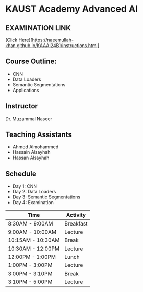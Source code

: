 # KAUST Academy Advanced AI

## EXAMINATION LINK
(Click Here)[https://naeemullah-khan.github.io/KAAAI24B1/instructions.html]

## Course Outline:

- CNN
- Data Loaders
- Semantic Segmentations
- Applications

## Instructor

Dr. Muzammal Naseer

## Teaching Assistants

- Ahmed Almohammed
- Hassain Alsayhah
- Hassan Alsayhah

## Schedule

- Day 1: CNN
- Day 2: Data Loaders
- Day 3: Semantic Segmentations
- Day 4: Examination

| Time    | Activity |
| -------- | ------- |
| 8:30AM - 9:00AM  | Breakfast    |
| 9:00AM - 10:00AM | Lecture     |
| 10:15AM - 10:30AM    | Break    |
| 10:30AM - 12:00PM | Lecture |
| 12:00PM - 1:00PM | Lunch |
| 1:00PM - 3:00PM | Lecture |
| 3:00PM - 3:10PM | Break |
| 3:10PM - 5:00PM | Lecture |

